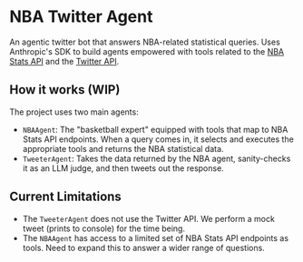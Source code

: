 # NBA Twitter Agent 

An agentic twitter bot that answers NBA-related statistical queries. Uses Anthropic's SDK to build agents empowered with tools related to the [NBA Stats API](https://github.com/swar/nba_api) and the [Twitter API](https://www.tweepy.org/).


## How it works (WIP)

The project uses two main agents:
- `NBAAgent`: The "basketball expert" equipped with tools that map to NBA Stats API endpoints. When a query comes in, it selects and executes the appropriate tools and returns the NBA statistical data.
- `TweeterAgent`: Takes the data returned by the NBA agent, sanity-checks it as an LLM judge, and then tweets out the response.


## Current Limitations

- The `TweeterAgent` does not use the Twitter API. We perform a mock tweet (prints to console) for the time being.
- The `NBAAgent` has access to a limited set of NBA Stats API endpoints as tools. Need to expand this to answer a wider range of questions.




